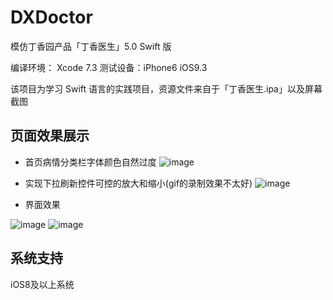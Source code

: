# DXDoctor
模仿丁香园产品「丁香医生」5.0 Swift 版

编译环境： Xcode 7.3
测试设备：iPhone6 iOS9.3

该项目为学习 Swift 语言的实践项目，资源文件来自于「丁香医生.ipa」以及屏幕截图

## 页面效果展示

- 首页病情分类栏字体颜色自然过度
![image](https://github.com/iostalks/DXDoctor/blob/master/ImageSource/moveAnimation.gif)


- 实现下拉刷新控件可控的放大和缩小(gif的录制效果不太好)
![image](https://github.com/iostalks/DXDoctor/blob/master/ImageSource/pull_down_refresh.gif)


- 界面效果

![image](https://github.com/iostalks/DXDoctor/blob/master/ImageSource/searchPage.png)
![image](https://github.com/iostalks/DXDoctor/blob/master/ImageSource/MessagePage.png)


## 系统支持
iOS8及以上系统

